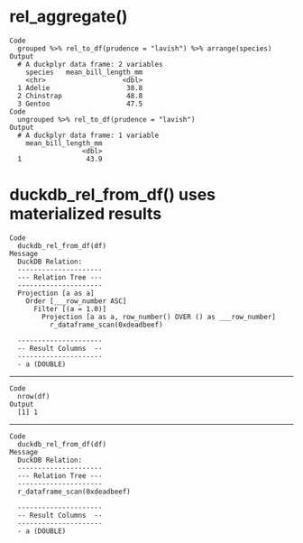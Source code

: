 # rel_aggregate()

    Code
      grouped %>% rel_to_df(prudence = "lavish") %>% arrange(species)
    Output
      # A duckplyr data frame: 2 variables
        species   mean_bill_length_mm
        <chr>                   <dbl>
      1 Adelie                   38.8
      2 Chinstrap                48.8
      3 Gentoo                   47.5
    Code
      ungrouped %>% rel_to_df(prudence = "lavish")
    Output
      # A duckplyr data frame: 1 variable
        mean_bill_length_mm
                      <dbl>
      1                43.9

# duckdb_rel_from_df() uses materialized results

    Code
      duckdb_rel_from_df(df)
    Message
      DuckDB Relation: 
      ---------------------
      --- Relation Tree ---
      ---------------------
      Projection [a as a]
        Order [___row_number ASC]
          Filter [(a = 1.0)]
            Projection [a as a, row_number() OVER () as ___row_number]
              r_dataframe_scan(0xdeadbeef)
      
      ---------------------
      -- Result Columns  --
      ---------------------
      - a (DOUBLE)
      

---

    Code
      nrow(df)
    Output
      [1] 1

---

    Code
      duckdb_rel_from_df(df)
    Message
      DuckDB Relation: 
      ---------------------
      --- Relation Tree ---
      ---------------------
      r_dataframe_scan(0xdeadbeef)
      
      ---------------------
      -- Result Columns  --
      ---------------------
      - a (DOUBLE)
      

